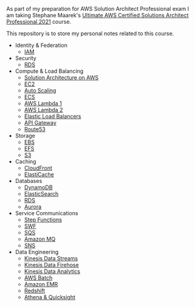 As part of my preparation for AWS Solution Architect Professional exam I am taking Stephane Maarek's [Ultimate AWS Certified Solutions Architect Professional 2021](https://www.udemy.com/course/aws-solutions-architect-professional/) course.

This repository is to store my personal notes related to this course.

- Identity & Federation
    - [IAM](Identity&Federation/iam.md)
- Security
  - [RDS](Security/rds.md)
- Compute & Load Balancing
  - [Solution Architecture on AWS](Compute&LoadBalancing/aws-solution-architecture.md)
  - [EC2](Compute&LoadBalancing/ec2.md)
  - [Auto Scaling](Compute&LoadBalancing/auto-scaling.md)
  - [ECS](Compute&LoadBalancing/elastic-container-service.md)
  - [AWS Lambda 1](Compute&LoadBalancing/aws-lambda-1.md)
  - [AWS Lambda 2](Compute&LoadBalancing/aws-lambda-2.md)
  - [Elastic Load Balancers](Compute&LoadBalancing/elastic-load-balancers.md)
  - [API Gateway](Compute&LoadBalancing/api-gateway.md)
  - [Route53](Compute&LoadBalancing/route53.md)
- Storage
  - [EBS](Storage/ebs.md)
  - [EFS](Storage/efs.md)
  - [S3](Storage/s3.md)
- Caching
  - [CloudFront](Caching/cloudfront.md)
  - [ElastiCache](Caching/elasticache.md)
- Databases
  - [DynamoDB](Databases/dynamodb.md)
  - [ElasticSearch](Databases/elastic-search.md)
  - [RDS](Databases/rds.md)
  - [Aurora](Databases/aurora.md)
- Service Communications
  - [Step Functions](Service-Communication/step-functions.md)
  - [SWF](Service-Communication/swf.md)
  - [SQS](Service-Communication/sqs.md)
  - [Amazon MQ](Service-Communication/amazon-mq.md)
  - [SNS](Service-Communication/sns.md)
- Data Engineering
  - [Kinesis Data Streams](Data-Egineering/kinesis-data-streams.md)
  - [Kinesis Data Firehose](Data-Egineering/kinesis-data-firehose.md)
  - [Kinesis Data Analytics](Data-Egineering/kinesis-data-analytics.md)
  - [AWS Batch](Data-Egineering/aws-batch.md)
  - [Amazon EMR](Data-Egineering/emr.md)
  - [Redshift](Data-Egineering/redshift.md)
  - [Athena & Quicksight](Data-Egineering/athena-and-quicksight.md)